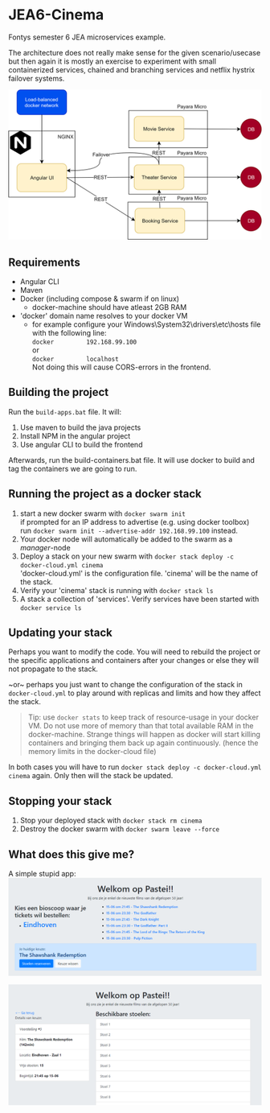 # JEA6-Cinema

Fontys semester 6 JEA microservices example.

The architecture does not really make sense for the given scenario/usecase but then again it is mostly an exercise to experiment with small containerized services, chained and branching services and netflix hystrix failover systems.

![architecture][architecture]

## Requirements

- Angular CLI
- Maven
- Docker (including compose & swarm if on linux)
    - docker-machine should have atleast 2GB RAM
- 'docker' domain name resolves to your docker VM
    - for example configure your Windows\System32\drivers\etc\hosts file with the following line:   
    ```docker         192.168.99.100```  
    or  
    ```docker         localhost```  
    Not doing this will cause CORS-errors in the frontend.

## Building the project

Run the `build-apps.bat` file. It will:

1. Use maven to build the java projects 
2. Install NPM in the angular project
3. Use angular CLI to build the frontend

Afterwards, run the build-containers.bat file. It will use docker to build and tag the containers we are going to run.

## Running the project as a docker stack

1. start a new docker swarm with ```docker swarm init```  
if prompted for an IP address to advertise (e.g. using docker toolbox) run ```docker swarm init --advertise-addr 192.168.99.100``` instead.
2. Your docker node will automatically be added to the swarm as a *manager*-node
3. Deploy a stack on your new swarm with ```docker stack deploy -c docker-cloud.yml cinema```  
'docker-cloud.yml' is the configuration file. 'cinema' will be the name of the stack.
4. Verify your 'cinema' stack is running with ```docker stack ls```
5. A stack a collection of 'services'. Verify services have been started with ```docker service ls```

## Updating your stack
Perhaps you want to modify the code. You will need to rebuild the project or the specific applications and containers after your changes or else they will not propagate to the stack.

~or~ perhaps you just want to change the configuration of the stack in `docker-cloud.yml` to play around with replicas and limits and how they affect the stack.

> Tip: use `docker stats` to keep track of resource-usage in your docker VM. Do not use more  of memory than that total available RAM in the docker-machine. Strange things will happen as docker will start killing containers and bringing them back up again continuously. (hence the memory limits in the docker-cloud file)

In both cases you will have to run  ```docker stack deploy -c docker-cloud.yml cinema``` again. Only then will the stack be updated.

## Stopping your stack

1. Stop your deployed stack with  ```docker stack rm cinema```
2. Destroy the docker swarm with ```docker swarm leave --force```

## What does this give me?

A simple stupid app:
![main screen][mainscreen]

![booking screen][bookingscreen]

[mainscreen]: Images/homepage.png "Main screen"
[bookingscreen]: Images/booking.png "Booking screen"
[architecture]: Images/architecture.png "App architecture"

